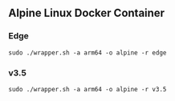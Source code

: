 ## Alpine Linux Docker Container

### Edge

```
sudo ./wrapper.sh -a arm64 -o alpine -r edge
```

### v3.5

```
sudo ./wrapper.sh -a arm64 -o alpine -r v3.5
```


